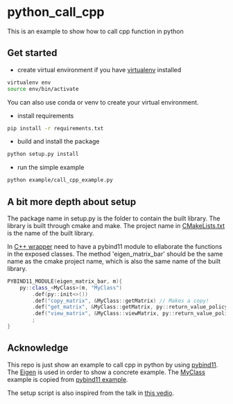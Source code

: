 # python_call_cpp
This is an example to show how to call cpp function in python

## Get started
- create virtual environment if you have [virtualenv](https://pypi.org/project/virtualenv/) installed
```sh
virtualenv env
source env/bin/activate
```

You can also use conda or venv to create your virtual environment.

- install requirements
```sh
pip install -r requirements.txt
```
- build and install the package
```sh
python setup.py install
```
- run the simple example
```sh
python example/call_cpp_example.py
```

## A bit more depth about setup
The package name in setup.py is the folder to contain the built library. The library is built through cmake and make. The project name in [CMakeLists.txt](CMakeLists.txt) is the name of the built library.

In [C++ wrapper](src/example/eigen_matrix.cpp) need to have a pybind11 module to ellaborate the functions in the exposed classes. The method 'eigen_matrix_bar' should be the same name as the cmake project name, which is also the same name of the built library.
```C++
PYBIND11_MODULE(eigen_matrix_bar, m){
    py::class_<MyClass>(m, "MyClass")
        .def(py::init<>())
        .def("copy_matrix", &MyClass::getMatrix) // Makes a copy!
        .def("get_matrix", &MyClass::getMatrix, py::return_value_policy::reference_internal)
        .def("view_matrix", &MyClass::viewMatrix, py::return_value_policy::reference_internal)
        ;
}
```

## Acknowledge
This repo is just show an example to call cpp in python by using [pybind11](https://pybind11.readthedocs.io/en/stable/index.html). The [Eigen](https://eigen.tuxfamily.org/index.php?title=Main_Page) is used in order to show a concrete example. The [MyClass](src/example/eigen_matrix.cpp) example is copied from [pybind11 example](https://pybind11.readthedocs.io/en/stable/advanced/cast/eigen.html). 

The setup script is also inspired from the talk in [this vedio](https://www.youtube.com/watch?v=YReJ3pSnNDo).
